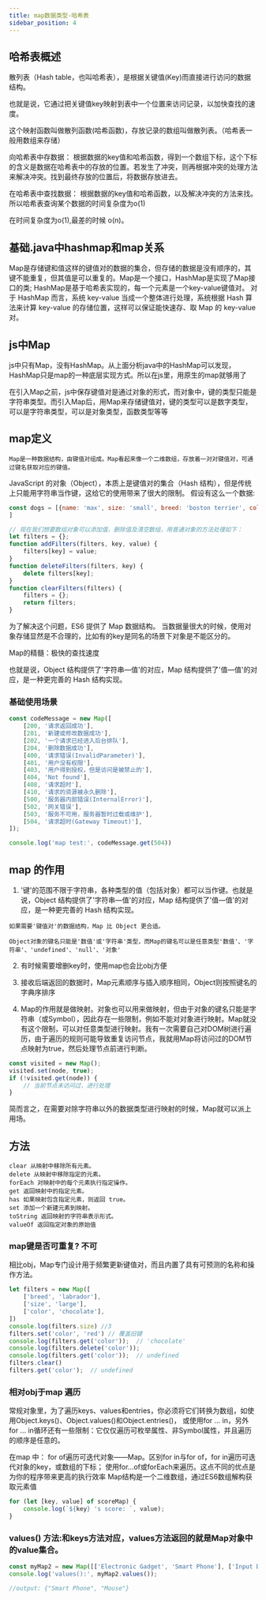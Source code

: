 ```yaml
---
title: map数据类型-哈希表
sidebar_position: 4
---
```


## 哈希表概述
散列表（Hash table，也叫哈希表），是根据关键值(Key)而直接进行访问的数据结构。

也就是说，它通过把关键值key映射到表中一个位置来访问记录，以加快查找的速度。

这个映射函数叫做散列函数(哈希函数)，存放记录的数组叫做散列表。（哈希表一般用数组来存储）

向哈希表中存数据：
根据数据的key值和哈希函数，得到一个数组下标，这个下标的含义是数据在哈希表中的存放的位置。若发生了冲突，则再根据冲突的处理方法来解决冲突。找到最终存放的位置后，将数据存放进去。

在哈希表中查找数据：
根据数据的key值和哈希函数，以及解决冲突的方法来找。
所以哈希表查询某个数据的时间复杂度为o(1)

在时间复杂度为o(1),最差的时候 o(n)。

## 基础.java中hashmap和map关系
Map是存储键和值这样的键值对的数据的集合，但存储的数据是没有顺序的，其键不能重复，但其值是可以重复的。Map是一个接口，HashMap是实现了Map接口的类;
HashMap是基于哈希表实现的，每一个元素是一个key-value键值对。
对于 HashMap 而言，系统 key-value 当成一个整体进行处理，系统根据 Hash 算法来计算 key-value 的存储位置，这样可以保证能快速存、取 Map 的 key-value 对。

## js中Map
js中只有Map，没有HashMap。从上面分析java中的HashMap可以发现，HashMap只是map的一种底层实现方式。所以在js里，用原生的map就够用了

在引入Map之前，js中保存键值对是通过对象的形式，而对象中，键的类型只能是字符串类型。而引入Map后，用Map来存储键值对，键的类型可以是数字类型，可以是字符串类型，可以是对象类型，函数类型等等

## map定义
`Map是一种数据结构，由键值对组成。Map看起来像一个二维数组，存放着一对对键值对，可通过键名获取对应的键值。`

JavaScript 的对象（Object），本质上是键值对的集合（Hash 结构），但是传统上只能用字符串当作键，这给它的使用带来了很大的限制。
假设有这么一个数据:
```js
const dogs = [{name: 'max', size: 'small', breed: 'boston terrier', color: 'black'}, {name: 'don', size: 'large', breed: 'labrador', color: 'black'}, {name: 'shadow', size: 'medium', breed: 'labrador', color: 'chocolate'}
]

// 现在我们想要数组对象可以添加值，删除值及清空数组，用普通对象的方法处理如下：
let filters = {};
function addFilters(filters, key, value) {
    filters[key] = value;
}
function deleteFilters(filters, key) {
    delete filters[key];
}
function clearFilters(filters) {
    filters = {};
    return filters;
}
```
为了解决这个问题，ES6 提供了 Map 数据结构。
当数据量很大的时候，使用对象存储显然是不合理的，比如有的key是同名的场景下对象是不能区分的。

Map的精髓：极快的查找速度

也就是说，Object 结构提供了'字符串—值'的对应，Map 结构提供了'值—值'的对应，是一种更完善的 Hash 结构实现。

### 基础使用场景
```js
const codeMessage = new Map([
    [200, '请求返回成功'],
    [201, '新建或修改数据成功'],
    [202, '一个请求已经进入后台排队'],
    [204, '删除数据成功'],
    [400, '请求错误(InvalidParameter)'],
    [401, '用户没有权限'],
    [403, '用户得到授权，但是访问是被禁止的'],
    [404, 'Not found'],
    [408, '请求超时'],
    [410, '请求的资源被永久删除'],
    [500, '服务器内部错误(InternalError)'],
    [502, '网关错误'],
    [503, '服务不可用，服务器暂时过载或维护'],
    [504, '请求超时(Gateway Timeout)'],
]);

console.log('map test:', codeMessage.get(504))
```

## map 的作用
1. '键'的范围不限于字符串，各种类型的值（包括对象）都可以当作键。也就是说，Object 结构提供了'字符串—值'的对应，Map 结构提供了'值—值'的对应，是一种更完善的 Hash 结构实现。
```
如果需要'键值对'的数据结构，Map 比 Object 更合适。

Object对象的键名只能是'数值'或'字符串'类型，而Map的键名可以是任意类型'数值'、'字符串'、'undefined'、'null'、'对象'
```

2. 有时候需要增删key时，使用map也会比obj方便


4. 接收后端返回的数据时，Map元素顺序与插入顺序相同，Object则按照键名的字典序排序

5. Map的作用就是做映射。对象也可以用来做映射，但由于对象的键名只能是字符串（或Symbol），因此存在一些限制，例如不能对对象进行映射。Map就没有这个限制，可以对任意类型进行映射。我有一次需要自己对DOM树进行遍历，由于遍历的规则可能导致重复访问节点，我就用Map将访问过的DOM节点映射为true，然后处理节点前进行判断。
```js
const visited = new Map();
visited.set(node, true);
if (!visited.get(node)) {
	// 当前节点未访问过，进行处理
}
```

简而言之，在需要对除字符串以外的数据类型进行映射的时候，Map就可以派上用场。


## 方法
```
clear 从映射中移除所有元素。
delete 从映射中移除指定的元素。
forEach 对映射中的每个元素执行指定操作。
get 返回映射中的指定元素。
has 如果映射包含指定元素，则返回 true。
set 添加一个新建元素到映射。
toString 返回映射的字符串表示形式。
valueOf 返回指定对象的原始值
```

### map键是否可重复? 不可
相比obj，Map专门设计用于频繁更新键值对，而且内置了具有可预测的名称和操作方法。

```js
let filters = new Map([
    ['breed', 'labrador'],
    ['size', 'large'],
    ['color', 'chocolate'],
])
console.log(filters.size) //3
filters.set('color', 'red') // 覆盖旧键
console.log(filters.get('color'));  // 'chocolate'
console.log(filters.delete('color'));
console.log(filters.get('color'));  // undefined
filters.clear()
filters.get('color');  // undefined
```

### 相对obj于map 遍历
常规对象里，为了遍历keys、values和entries，你必须将它们转换为数组，如使用Object.keys()、Object.values()和Object.entries()，
或使用for ... in，另外for ... in循环还有一些限制：它仅仅遍历可枚举属性、非Symbol属性，并且遍历的顺序是任意的。

在map 中：
for of遍历可迭代对象——Map。区别for in与for of，for in遍历可迭代对象的key，或数组的下标；
使用for…of或forEach来遍历。这点不同的优点是为你的程序带来更高的执行效率
Map结构是一个二维数组，通过ES6数组解构获取元素值

```js
for (let [key, value] of scoreMap) {
    console.log(`${key} 's score: `, value);
}
```

### values() 方法:和keys方法对应，values方法返回的就是Map对象中的value集合。
```js
const myMap2 = new Map([['Electronic Gadget', 'Smart Phone'], ['Input Devices', 'Mouse']]);
console.log('values():', myMap2.values());

//output: {"Smart Phone", "Mouse"}
```
